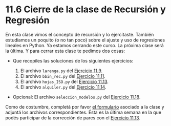 # 11.6 Cierre de la clase de Recursión y Regresión

En esta clase vimos el concepto de recursión y lo ejercitaste. También estudiamos un poquito (o no tan poco) sobre el ajuste y uso de regresiones lineales en Python. Ya estamos cerrando este curso. La próxima clase será la última. Y para cerrar esta clase te pedimos dos cosas:

* Que recopiles las soluciones de los siguientes ejercicios:

  1. El archivo `larenga.py` del [Ejercicio 11.9](../11_Recursion/04_EjerciciosRec.md#ejercicio-119-pascal).
  2. El archivo `bbin_rec.py` del [Ejercicio 11.11](../11_Recursion/04_EjerciciosRec.md#ejercicio-1111-busqueda-binaria).
  3. El archivo `hojas_ISO.py` del [Ejercicio 11.13](../11_Recursion/04_EjerciciosRec.md#ejercicio-1113-hojas-iso-y-recursion).
  4. El archivo `alquiler.py` del  [Ejercicio 11.14](../11_Recursion/05_Regresion_Lineal.md#ejercicio-1114-precioalquiler-superficie).
  
* Opcional: El archivo `seleccion_modelos.py` del  [Ejercicio 11.18](../11_Recursion/05_Regresion_Lineal.md#ejercicio-1118-seleccion-de-modelos).

Como de costumbre, completá por favor [el formulario](https://docs.google.com/forms/d/1OXf3vp7I6a4ucpmiwzluLUYzrex8LkCdAdVe-4y9f54) asociado a la clase y adjuntá los archivos correspondientes.
Ésta es la última semana en la que podés participar de la corrección de pares con el [Ejercicio 11.13](../11_Recursion/04_EjerciciosRec.md#ejercicio-1113-hojas-iso-y-recursion).


